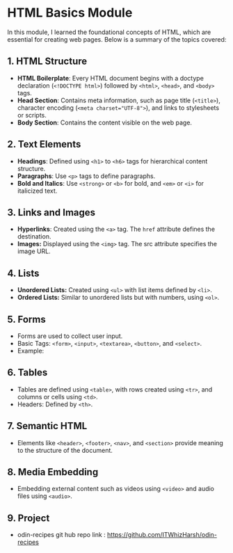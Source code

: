 # HTML Basics Module

In this module, I learned the foundational concepts of HTML, which are essential for creating web pages. Below is a summary of the topics covered:

## 1. HTML Structure
- **HTML Boilerplate**: Every HTML document begins with a doctype declaration (`<!DOCTYPE html>`) followed by `<html>`, `<head>`, and `<body>` tags.
- **Head Section**: Contains meta information, such as page title (`<title>`), character encoding (`<meta charset="UTF-8">`), and links to stylesheets or scripts.
- **Body Section**: Contains the content visible on the web page.

## 2. Text Elements
- **Headings**: Defined using `<h1>` to `<h6>` tags for hierarchical content structure.
- **Paragraphs**: Use `<p>` tags to define paragraphs.
- **Bold and Italics**: Use `<strong>` or `<b>` for bold, and `<em>` or `<i>` for italicized text.

## 3. Links and Images
- **Hyperlinks**: Created using the `<a>` tag. The `href` attribute defines the destination.
- **Images:** Displayed using the `<img>` tag. The src attribute specifies the image URL.

## 4. Lists
- **Unordered Lists:** Created using `<ul>` with list items defined by `<li>`.
- **Ordered Lists:** Similar to unordered lists but with numbers, using `<ol>`.

## 5. Forms
- Forms are used to collect user input.
- Basic Tags: `<form>`, `<input>`, `<textarea>`, `<button>`, and `<select>`.
- Example:

## 6. Tables
- Tables are defined using `<table>`, with rows created using `<tr>`, and columns or cells using `<td>`.
- Headers: Defined by `<th>`.

## 7. Semantic HTML
- Elements like `<header>`, `<footer>`, `<nav>`, and `<section>` provide meaning to the structure of the document.

## 8. Media Embedding
- Embedding external content such as videos using `<video>` and audio files using `<audio>`.

## 9. Project
- odin-recipes git hub repo link : https://github.com/ITWhizHarsh/odin-recipes

